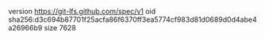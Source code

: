 version https://git-lfs.github.com/spec/v1
oid sha256:d3c694b87701f25acfa86f6370ff3ea5774cf983d81d0689d0d4abe4a26966b9
size 7628
